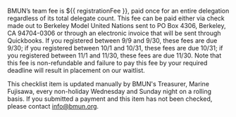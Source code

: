 ﻿BMUN’s team fee is ${{ registrationFee }}, paid once for an entire delegation regardless of its total delegate count.  This fee can be paid either via check made out to Berkeley Model United Nations sent to PO Box 4306, Berkeley, CA 94704-0306 or through an electronic invoice that will be sent through Quickbooks.  If you registered between 9/9 and 9/30, these fees are due 9/30; if you registered between 10/1 and 10/31, these fees are due 10/31; if you registered between 11/1 and 11/30, these fees are due 11/30. Note that this fee is non-refundable and failure to pay this fee by your required deadline will result in placement on our waitlist. 

This checklist item is updated manually by BMUN's Treasurer, Marine Fujisawa, every non-holiday Wednesday and Sunday night on a rolling basis. If you submitted a payment and this item has not been checked, please contact info@bmun.org.